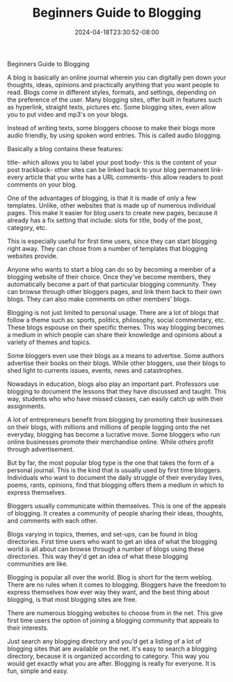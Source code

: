 ﻿---
title: "Beginners Guide to Blogging"
date: 2024-04-18T23:30:52-08:00
description: "10 blogging articles Tips for Web Success"
featured_image: "/images/10 blogging articles.jpg"
tags: ["10 blogging articles"]
---

Beginners Guide to Blogging

A blog is basically an online journal wherein you can digitally pen down your thoughts, ideas, opinions and practically anything that you want people to read. Blogs come in different styles, formats, and settings, depending on the preference of the user. Many blogging sites, offer built in features such as hyperlink, straight texts, pictures etc. Some blogging sites, even allow you to put video and mp3's on your blogs. 

Instead of writing texts, some bloggers choose to make their blogs more audio friendly, by using spoken word entries. This is called audio blogging.

Basically a blog contains these features:

title- which allows you to label your post
body- this is the content of your post
trackback- other sites can be linked back to your blog
permanent link- every article that you write has a URL
comments- this allow readers to post comments on your blog.

One of the advantages of blogging, is that it is made of only a few templates. Unlike, other websites that is made up of numerous individual pages. This make it easier for blog users to create new pages, because it already has a fix setting that include: slots for title, body of the post, category, etc.

This is especially useful for first time users, since they can start blogging right away. They can chose from a  number of templates that blogging websites provide.

Anyone who wants to start a blog can do so by becoming a member of a blogging website of their choice. Once they've become members, they automatically become a part of that particular blogging community. They can browse through other bloggers pages, and link them back to their own blogs. They can also make comments on other members' blogs.

Blogging is not just limited to personal usage. There are a lot of blogs that follow a theme such as: sports, politics, philosophy, social commentary, etc. These blogs espouse on their specific themes. This way blogging becomes a medium in which people can share their knowledge and opinions about a variety of themes and topics. 

Some bloggers even use their blogs as a means to advertise. Some authors advertise their books on their blogs. While other bloggers, use their blogs to shed light to currents issues, events, news and catastrophes. 

Nowadays in education, blogs also play an important part. Professors use blogging to document the lessons that they have discussed and taught. This way, students who who have missed classes, can easily catch up with their assignments.

A lot of entrepreneurs benefit from blogging by promoting their businesses on their blogs, with millions and millions of people logging onto the net everyday, blogging has become a lucrative move. Some bloggers who run online businesses promote their merchandise online. While others profit through advertisement.

But by far, the most popular blog type is the one that takes the form of a personal journal. This is the kind that is usually used by first time bloggers. Individuals who want to document the daily struggle of their everyday lives, poems, rants, opinions, find that blogging offers them a medium in which to express themselves.

Bloggers usually communicate within themselves. This is one of the appeals of blogging. It creates a community of people sharing their ideas, thoughts, and comments with each other.

Blogs varying in topics, themes, and set-ups, can be found in blog directories. First time users who want to get an idea of what the blogging world is all about can browse through a number of blogs using these directories. This way they'd get an idea of what these blogging communities are like.

Blogging is popular all over the world. Blog is short for the term weblog. There are no rules when it comes to blogging. Bloggers have the freedom to express themselves how ever way they want, and the best thing about blogging, is that most blogging sites are free. 

There are numerous blogging websites to choose from in the net. This give first time users the option of joining a blogging community that appeals to their interests. 

Just search any blogging directory and you'd get a listing of a lot of blogging sites that are available on the net. It's easy to search a blogging directory, because it is organized according to category. This way you would get exactly what you are after. Blogging is really for everyone. It is fun, simple and easy. 



